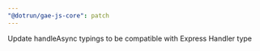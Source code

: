 ```yaml
---
"@dotrun/gae-js-core": patch
---
```


Update handleAsync typings to be compatible with Express Handler type
